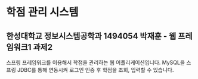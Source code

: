 # 학점 관리 시스템
## 한성대학교 정보시스템공학과 1494054 박재훈 - 웹 프레임워크1 과제2
스프링 프레임워크를 이용해서 학점을 관리하는 웹 어플리케이션입니다.
MySQL을 스프링 JDBC를 통해 연동시켜 로그인 인증 후 학점을 조회, 입력할 수 있습니다.
